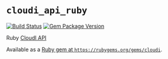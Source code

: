 `cloudi_api_ruby`
=================

[![Build Status](https://travis-ci.org/CloudI/cloudi_api_ruby.png)](https://travis-ci.org/CloudI/cloudi_api_ruby)
[![Gem Package Version](https://img.shields.io/gem/v/cloudi.svg?maxAge=2592000)](https://rubygems.org/gems/cloudi)

Ruby [CloudI API](http://cloudi.org/api.html#1_Intro)

Available as a [Ruby gem at `https://rubygems.org/gems/cloudi`](https://rubygems.org/gems/cloudi).

